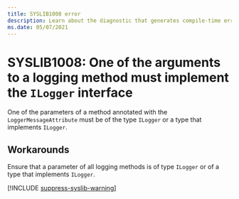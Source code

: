 ```yaml
---
title: SYSLIB1008 error
description: Learn about the diagnostic that generates compile-time error SYSLIB1008.
ms.date: 05/07/2021
---
```


# SYSLIB1008: One of the arguments to a logging method must implement the `ILogger` interface

One of the parameters of a method annotated with the `LoggerMessageAttribute` must be of the type `ILogger` or a type
that implements `ILogger`.

## Workarounds

Ensure that a parameter of all logging methods is of type `ILogger` or of a type that
implements `ILogger`.

[!INCLUDE [suppress-syslib-warning](includes/suppress-source-generator-diagnostics)]
